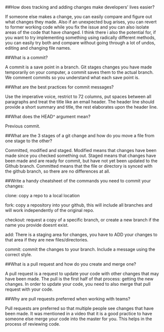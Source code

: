 ##How does tracking and adding changes make developers' lives easier?

If someone else makes a change, you can easily compare and figure out what changes they made. Also if an unexpected bug arises, you can revert to former working code while you fix the issue and you can also isolate areas of the code that have changed. I think there i also the potential for, if you want to try implementing something using radically different methods, you can easily try both and compare without going through a lot of undos, editing and changing file names.

##What is a commit?

A commit is a save point in a branch. Git stages changes you have made temporarily on your computer, a commit saves them to the actual branch. We comment commits so you understand what each save point is.

##What are the best practices for commit messages?

Use the imperative voice, restrict to 72 columns, put spaces between all paragraphs and treat the title like an email header. The header line should provide a short summary and title, the rest elaborates upon the header line.

##What does the HEAD^ argument mean?

Previous commit.

##What are the 3 stages of a git change and how do you move a file from one stage to the other?

Committed, modified and staged. Modified means that changes have been made since you checked something out. Staged means that changes have been made and are ready for commit, but have not yet been updated to the Github branch. Committed means that the file or directory is synced with the github branch, so there are no differences at all.

##Write a handy cheatsheet of the commands you need to commit your changes:

clone: copy a repo to a local location

fork: copy a repository into your github, this will include all branches and will work independently of the original repo.

checkout: request a copy of a specific branch, or create a new branch if the name you provide doesnt exist.

add: There is a staging area for changes, you have to ADD your changes to that area if they are new files/directories.

commit: commit the changes to your branch. Include a message using the correct style.


##What is a pull request and how do you create and merge one?

A pull request is a request to update your code with other changes that may have been made. The pull is the first half of that process: getting the new changes. In order to update your code, you need to also merge that pull request with your code.

##Why are pull requests preferred when working with teams?

Pull requests are preferred so that multiple people see changes that have been made. It was mentioned in a video that it is a good practice to have someone else merge your code into the master for you. This helps in the process of reviewing code.
